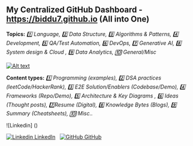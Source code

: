 ## My Centralized GitHub Dashboard - https://biddu7.github.io (All into One)
**Topics:** *:one: Language, :two: Data Structure, :three: Algorithms & Patterns, :four: Development, :five: QA/Test Automation, :six: DevOps, :seven: Generative AI, :eight: System design & Cloud , :nine: Data Analytics, :keycap_ten: General/Misc*

[![Alt text](https://github.com/biddu7/biddu7/assets/27678248/e1c83a00-1c06-4f38-9514-cb3ae355ee10 "Click me")](https://biddu7.github.io)

**Content types:** *:one: Programming (examples), :two: DSA practices (leetCode/HackerRank), :three: E2E Solution/Enablers (Codebase/Demo), :four: Frameworks (Repo/Demo), :five: Architecture & Key Diagrams , :six: Ideas (Thought posts), :seven:Resume (Digital), :eight: Knowledge Bytes (Blogs), :nine: Summary (Cheatsheets), :keycap_ten: Misc..*

![Linkedin] ()

[![Linkedin](https://i.stack.imgur.com/gVE0j.png) LinkedIn](https://www.linkedin.com/in/joydeep-basu-4a760763/)
&nbsp;
[![GitHub](https://i.stack.imgur.com/tskMh.png) GitHub](https://biddu7.github.io)

